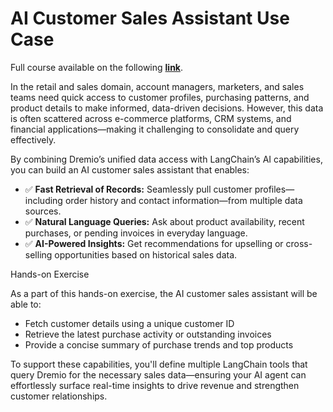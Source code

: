 # **AI Customer Sales Assistant Use Case**

Full course available on the following [**link**](https://university.dremio.com/course/dremio-powered-ai-agents).

In the retail and sales domain, account managers, marketers, and sales teams need quick access to customer profiles, purchasing patterns, and product details to make informed, data-driven decisions. However, this data is often scattered across e-commerce platforms, CRM systems, and financial applications—making it challenging to consolidate and query effectively.

By combining Dremio’s unified data access with LangChain’s AI capabilities, you can build an AI customer sales assistant that enables:

- ✅ **Fast Retrieval of Records:** Seamlessly pull customer profiles—including order history and contact information—from multiple data sources.
- ✅ **Natural Language Queries:** Ask about product availability, recent purchases, or pending invoices in everyday language.
- ✅ **AI-Powered Insights:** Get recommendations for upselling or cross-selling opportunities based on historical sales data.

Hands-on Exercise


As a part of this hands-on exercise, the AI customer sales assistant will be able to:

- Fetch customer details using a unique customer ID
- Retrieve the latest purchase activity or outstanding invoices
- Provide a concise summary of purchase trends and top products

To support these capabilities, you'll define multiple LangChain tools that query Dremio for the necessary sales data—ensuring your AI agent can effortlessly surface real-time insights to drive revenue and strengthen customer relationships.
